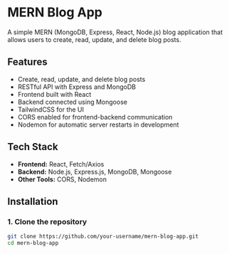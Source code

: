 # MERN Blog App

A simple MERN (MongoDB, Express, React, Node.js) blog application that allows users to create, read, update, and delete blog posts.

## Features

- Create, read, update, and delete blog posts  
- RESTful API with Express and MongoDB  
- Frontend built with React  
- Backend connected using Mongoose  
- TailwindCSS for the UI
- CORS enabled for frontend-backend communication  
- Nodemon for automatic server restarts in development  

## Tech Stack

- **Frontend:** React, Fetch/Axios  
- **Backend:** Node.js, Express.js, MongoDB, Mongoose  
- **Other Tools:** CORS, Nodemon  

## Installation

### 1. Clone the repository
```sh
git clone https://github.com/your-username/mern-blog-app.git
cd mern-blog-app
